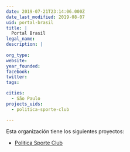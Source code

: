 ```yaml
---
date: 2019-07-21T23:14:06.000Z
date_last_modified: 2019-08-07
uid: portal-brasil
title: |
  Portal Brasil
legal_name: 
description: |
  
org_type: 
website: 
year_founded: 
facebook: 
twitter: 
tags:

cities: 
  - São Paulo
projects_uids:
  - politica-sporte-club

---
```


Esta organización tiene los siguientes proyectos:

- [Politica Sporte Club](/proyectos/politica-sporte-club)
